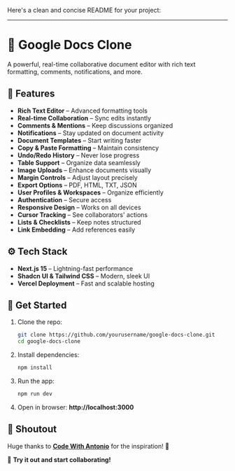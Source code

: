Here's a clean and concise README for your project:  

---

# 📝 Google Docs Clone  

A powerful, real-time collaborative document editor with rich text formatting, comments, notifications, and more.  

## 🚀 Features  

- **Rich Text Editor** – Advanced formatting tools  
- **Real-time Collaboration** – Sync edits instantly  
- **Comments & Mentions** – Keep discussions organized  
- **Notifications** – Stay updated on document activity  
- **Document Templates** – Start writing faster  
- **Copy & Paste Formatting** – Maintain consistency  
- **Undo/Redo History** – Never lose progress  
- **Table Support** – Organize data seamlessly  
- **Image Uploads** – Enhance documents visually  
- **Margin Controls** – Adjust layout precisely  
- **Export Options** – PDF, HTML, TXT, JSON  
- **User Profiles & Workspaces** – Organize efficiently  
- **Authentication** – Secure access  
- **Responsive Design** – Works on all devices  
- **Cursor Tracking** – See collaborators' actions  
- **Lists & Checklists** – Keep notes structured  
- **Link Embedding** – Add references easily  

## ⚙️ Tech Stack  

- **Next.js 15** – Lightning-fast performance  
- **Shadcn UI & Tailwind CSS** – Modern, sleek UI  
- **Vercel Deployment** – Fast and scalable hosting  

## 🎯 Get Started  

1. Clone the repo:  
   ```bash
   git clone https://github.com/yourusername/google-docs-clone.git
   cd google-docs-clone
   ```
2. Install dependencies:  
   ```bash
   npm install
   ```
3. Run the app:  
   ```bash
   npm run dev
   ```
4. Open in browser: **http://localhost:3000**  

## 👏 Shoutout  
Huge thanks to **[Code With Antonio](https://www.youtube.com/@codewithantonio)** for the inspiration! 🙌  

🚀 **Try it out and start collaborating!**
